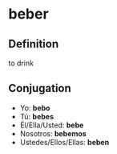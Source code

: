 # beber

## Definition
to drink

## Conjugation

- Yo: **bebo**
- Tú: **bebes**
- Él/Ella/Usted: **bebe**
- Nosotros: **bebemos**
- Ustedes/Ellos/Ellas: **beben**